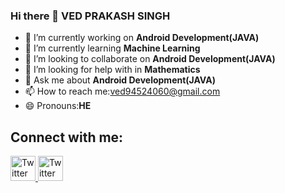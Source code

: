 ### Hi there 👋 VED PRAKASH SINGH


- 🔭 I’m currently working on **Android Development(JAVA)**
- 🌱 I’m currently learning **Machine Learning**
- 👯 I’m looking to collaborate on **Android Development(JAVA)**
- 🤔 I’m looking for help with in **Mathematics**
- 💬 Ask me about **Android Development(JAVA)**
- 📫 How to reach me:ved94524060@gmail.com
- 😄 Pronouns:**HE**

## Connect with me:
<a href="https://twitter.com/VedPrak75089638" target="_blank">
<img border="0" alt="Twitter" src="https://upload.wikimedia.org/wikipedia/en/6/60/Twitter_Logo_as_of_2021.svg" width="40"height="40">
</a>

<a href="www.linkedin.com/in/vedprakashsing" target="_blank">
<img border="0" alt="Twitter" src="https://upload.wikimedia.org/wikipedia/commons/0/01/LinkedIn_Logo.svg" width="40"height="40">
</a>
